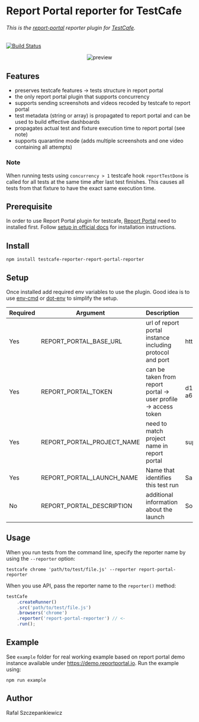 # Report Portal reporter for TestCafe

###### This is the [report-portal](https://reportportal.io/) reporter plugin for [TestCafe](http://devexpress.github.io/testcafe).

[![Build Status](https://travis-ci.org/rafalsep/testcafe-reporter-report-portal-reporter.svg)](https://travis-ci.org/rafalsep/testcafe-reporter-report-portal-reporter)

<p align="center">
    <img src="https://raw.github.com/rafalsep/testcafe-reporter-report-portal-reporter/master/media/preview.png" alt="preview" />
</p>

## Features
- preserves testcafe features -> tests structure in report portal
- the only report portal plugin that supports concurrency
- supports sending screenshots and videos recoded by testcafe to report portal
- test metadata (string or array) is propagated to report portal and can be used to build effective dashboards
- propagates actual test and fixture execution time to report portal (see note)
- supports quarantine mode (adds multiple screenshots and one video containing all attempts)

### Note
When running tests using `concurrency > 1` testcafe hook `reportTestDone` is called for all tests at the same time after last test finishes.
This causes all tests from that fixture to have the exact same execution time.

## Prerequisite
In order to use Report Portal plugin for testcafe, [Report Portal](https://reportportal.io/) need to installed first. Follow [setup in official docs](https://reportportal.io/installation) for installation instructions.

## Install
```
npm install testcafe-reporter-report-portal-reporter
```

## Setup
Once installed add required env variables to use the plugin. Good idea is to use [env-cmd](https://github.com/toddbluhm/env-cmd) or [dot-env](https://github.com/motdotla/dotenv) to simplify the setup.

| Required | Argument                      | Description                                                         | Example                              |
| -------- | ----------------------------- | ------------------------------------------------------------------- | ------------------------------------ |
| Yes      | REPORT_PORTAL_BASE_URL        | url of report portal instance including protocol and port           | http://<IP_ADDRESS>:8080             |
| Yes      | REPORT_PORTAL_TOKEN           | can be taken from report portal -> user profile -> access token     | d19fb675-5ebc-4104-a6c7-fc44e18d27de |
| Yes      | REPORT_PORTAL_PROJECT_NAME    | need to match project name in report portal                         | superadmin_personal                  |
| Yes      | REPORT_PORTAL_LAUNCH_NAME     | Name that identifies this test run                                  | Sanity                               |
| No       | REPORT_PORTAL_DESCRIPTION     | additional information about the launch                             | Some custom description              |

## Usage
When you run tests from the command line, specify the reporter name by using the `--reporter` option:

```
testcafe chrome 'path/to/test/file.js' --reporter report-portal-reporter
```

When you use API, pass the reporter name to the `reporter()` method:

```js
testCafe
    .createRunner()
    .src('path/to/test/file.js')
    .browsers('chrome')
    .reporter('report-portal-reporter') // <-
    .run();
```

## Example
See `example` folder for real working example based on report portal demo instance available under https://demo.reportportal.io. Run the example using:
```shell
npm run example
```

## Author
Rafal Szczepankiewicz
